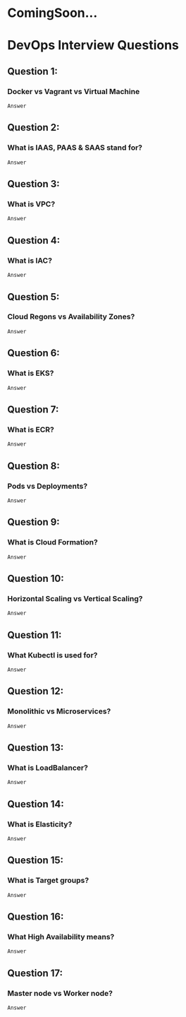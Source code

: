 #
# ComingSoon...
# DevOps Interview Questions
## Question 1:
### Docker vs Vagrant vs Virtual Machine 
```
Answer
```
## Question 2:
### What is IAAS, PAAS & SAAS stand for?
```
Answer
```
## Question 3:
### What is VPC?
```
Answer
```
## Question 4:
### What is IAC?
```
Answer
```
## Question 5:
### Cloud Regons vs Availability Zones?
```
Answer
```
## Question 6:
### What is EKS?
```
Answer
```
## Question 7:
### What is ECR?
```
Answer
```
## Question 8:
### Pods vs Deployments?
```
Answer
```
## Question 9:
### What is Cloud Formation?
```
Answer
```
## Question 10:
### Horizontal Scaling vs Vertical Scaling?
```
Answer
```
## Question 11:
### What Kubectl is used for?
```
Answer
```
## Question 12:
### Monolithic vs Microservices?
```
Answer
```
## Question 13:
### What is LoadBalancer?
```
Answer
```
## Question 14:
### What is Elasticity?
```
Answer
```
## Question 15:
### What is Target groups?
```
Answer
```
## Question 16:
### What High Availability means?
```
Answer
```
## Question 17:
### Master node vs Worker node?
```
Answer
```